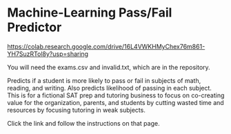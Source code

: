 # Machine-Learning Pass/Fail Predictor

https://colab.research.google.com/drive/16L4VWKHMyChex76m861-YH7SuzRTol8y?usp=sharing

You will need the exams.csv and invalid.txt, which are in the repository.

Predicts if a student is more likely to pass or fail in subjects of math, reading, and writing.
Also predicts likelihood of passing in each subject. This is for a fictional SAT prep and tutoring business
to focus on co-creating value for the organization, parents, and students by cutting wasted time and resources
by focusing tutoring in weak subjects.

Click the link and follow the instructions on that page. 
